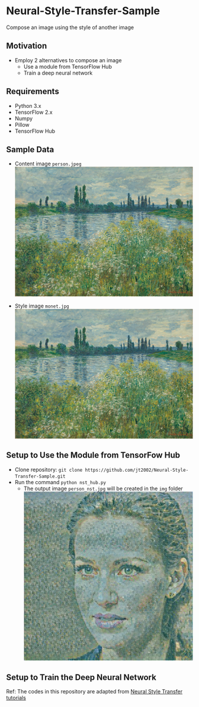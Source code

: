 # Neural-Style-Transfer-Sample
Compose an image using the style of another image

## Motivation
- Employ 2 alternatives to compose an image
  - Use a module from TensorFlow Hub
  - Train a deep neural network

## Requirements
- Python 3.x
- TensorFlow 2.x
- Numpy
- Pillow
- TensorFlow Hub

## Sample Data
- Content image `person.jpeg`
  ![Content Image](./img/monet.jpg?raw=true "Content Image")

- Style image `monet.jpg`
  ![Style Image](./img/monet.jpg?raw=true "Style Image")

## Setup to Use the Module from TensorFow Hub
- Clone repository: `git clone https://github.com/jt2002/Neural-Style-Transfer-Sample.git`
- Run the command `python nst_hub.py`
  - The output image `person_nst.jpg` will be created in the `img` folder
    ![Out Image](./img/person_nst.jpg?raw=true "Out Image")

## Setup to Train the Deep Neural Network

Ref: The codes in this repository are adapted from [Neural Style Transfer tutorials](https://www.tensorflow.org/tutorials/generative/style_transfer)
